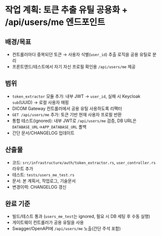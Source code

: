 # 작업 계획: 토큰 추출 유틸 공용화 + /api/users/me 엔드포인트

## 배경/목표
- 컨트롤러마다 중복되던 토큰 → 사용자 식별(`user_id`) 추출 로직을 공용 유틸로 분리
- 프론트엔드/테스트에서 자기 자신 프로필 확인용 `/api/users/me` 제공

## 범위
- `token_extractor` 모듈 추가: 내부 JWT → `user_id`, 실패 시 Keycloak `sub`(UUID) → 로컬 사용자 매핑
- DICOM Gateway 컨트롤러에서 공용 유틸 사용하도록 리팩터
- `GET /api/users/me` 추가: 토큰 기반 현재 사용자 프로필 반환
- 통합 테스트(ignored): 내부 JWT로 `/api/users/me` 검증, DB URL은 `DATABASE_URL`→`APP_DATABASE_URL` 폴백
- 간단 문서/CHANGELOG 업데이트

## 산출물
- 코드: `src/infrastructure/auth/token_extractor.rs`, `user_controller.rs` 라우트 추가
- 테스트: `tests/users_me_test.rs`
- 문서: 본 계획서, 작업로그, 기술문서
- 변경이력: CHANGELOG 갱신

## 완료 기준
- 빌드/테스트 통과 (`users_me_test`는 ignored, 필요 시 DB 세팅 후 수동 실행)
- 게이트웨이 컨트롤러가 공용 유틸을 사용
- Swagger/OpenAPI에 `/api/users/me` 노출(간단 주석 포함)

